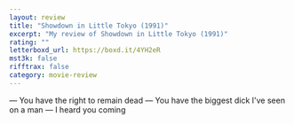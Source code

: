 ```yaml
---
layout: review
title: "Showdown in Little Tokyo (1991)"
excerpt: "My review of Showdown in Little Tokyo (1991)"
rating: ""
letterboxd_url: https://boxd.it/4YH2eR
mst3k: false
rifftrax: false
category: movie-review
---
```


— You have the right to remain dead
— You have the biggest dick I've seen on a man
— I heard you coming
